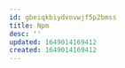 ```yaml
---
id: gbeiqkbiydvovwjf5p2bmss
title: Npm
desc: ''
updated: 1649014169412
created: 1649014169412
---
```


